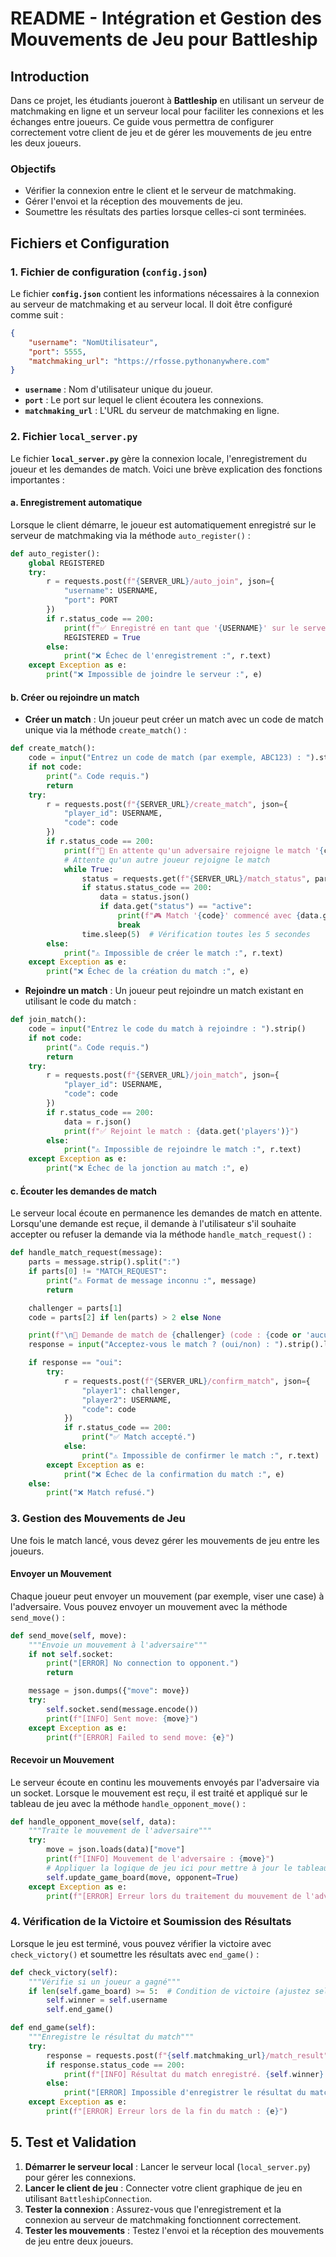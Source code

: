 # **README - Intégration et Gestion des Mouvements de Jeu pour Battleship**

## **Introduction**

Dans ce projet, les étudiants joueront à **Battleship** en utilisant un serveur de matchmaking en ligne et un serveur local pour faciliter les connexions et les échanges entre joueurs. Ce guide vous permettra de configurer correctement votre client de jeu et de gérer les mouvements de jeu entre les deux joueurs.

### **Objectifs**

- Vérifier la connexion entre le client et le serveur de matchmaking.
- Gérer l'envoi et la réception des mouvements de jeu.
- Soumettre les résultats des parties lorsque celles-ci sont terminées.

## **Fichiers et Configuration**

### **1. Fichier de configuration (`config.json`)**

Le fichier **`config.json`** contient les informations nécessaires à la connexion au serveur de matchmaking et au serveur local. Il doit être configuré comme suit :

```json
{
    "username": "NomUtilisateur", 
    "port": 5555, 
    "matchmaking_url": "https://rfosse.pythonanywhere.com"
}
```

- **`username`** : Nom d'utilisateur unique du joueur.
- **`port`** : Le port sur lequel le client écoutera les connexions.
- **`matchmaking_url`** : L'URL du serveur de matchmaking en ligne.

### **2. Fichier `local_server.py`**

Le fichier **`local_server.py`** gère la connexion locale, l'enregistrement du joueur et les demandes de match. Voici une brève explication des fonctions importantes :

#### **a. Enregistrement automatique**

Lorsque le client démarre, le joueur est automatiquement enregistré sur le serveur de matchmaking via la méthode `auto_register()` :

```python
def auto_register():
    global REGISTERED
    try:
        r = requests.post(f"{SERVER_URL}/auto_join", json={
            "username": USERNAME,
            "port": PORT
        })
        if r.status_code == 200:
            print(f"✅ Enregistré en tant que '{USERNAME}' sur le serveur")
            REGISTERED = True
        else:
            print("❌ Échec de l'enregistrement :", r.text)
    except Exception as e:
        print("❌ Impossible de joindre le serveur :", e)
```

#### **b. Créer ou rejoindre un match**

- **Créer un match** : Un joueur peut créer un match avec un code de match unique via la méthode `create_match()` :

```python
def create_match():
    code = input("Entrez un code de match (par exemple, ABC123) : ").strip()
    if not code:
        print("⚠️ Code requis.")
        return
    try:
        r = requests.post(f"{SERVER_URL}/create_match", json={
            "player_id": USERNAME,
            "code": code
        })
        if r.status_code == 200:
            print(f"📡 En attente qu'un adversaire rejoigne le match '{code}'...")
            # Attente qu'un autre joueur rejoigne le match
            while True:
                status = requests.get(f"{SERVER_URL}/match_status", params={"code": code})
                if status.status_code == 200:
                    data = status.json()
                    if data.get("status") == "active":
                        print(f"🎮 Match '{code}' commencé avec {data.get('opponent')}.")
                        break
                time.sleep(5)  # Vérification toutes les 5 secondes
        else:
            print("⚠️ Impossible de créer le match :", r.text)
    except Exception as e:
        print("❌ Échec de la création du match :", e)
```

- **Rejoindre un match** : Un joueur peut rejoindre un match existant en utilisant le code du match :

```python
def join_match():
    code = input("Entrez le code du match à rejoindre : ").strip()
    if not code:
        print("⚠️ Code requis.")
        return
    try:
        r = requests.post(f"{SERVER_URL}/join_match", json={
            "player_id": USERNAME,
            "code": code
        })
        if r.status_code == 200:
            data = r.json()
            print(f"✅ Rejoint le match : {data.get('players')}")
        else:
            print("⚠️ Impossible de rejoindre le match :", r.text)
    except Exception as e:
        print("❌ Échec de la jonction au match :", e)
```

#### **c. Écouter les demandes de match**

Le serveur local écoute en permanence les demandes de match en attente. Lorsqu'une demande est reçue, il demande à l'utilisateur s'il souhaite accepter ou refuser la demande via la méthode `handle_match_request()` :

```python
def handle_match_request(message):
    parts = message.strip().split(":")
    if parts[0] != "MATCH_REQUEST":
        print("⚠️ Format de message inconnu :", message)
        return

    challenger = parts[1]
    code = parts[2] if len(parts) > 2 else None

    print(f"\n🔔 Demande de match de {challenger} (code : {code or 'aucun'})")
    response = input("Acceptez-vous le match ? (oui/non) : ").strip().lower()

    if response == "oui":
        try:
            r = requests.post(f"{SERVER_URL}/confirm_match", json={
                "player1": challenger,
                "player2": USERNAME,
                "code": code
            })
            if r.status_code == 200:
                print("✅ Match accepté.")
            else:
                print("⚠️ Impossible de confirmer le match :", r.text)
        except Exception as e:
            print("❌ Échec de la confirmation du match :", e)
    else:
        print("❌ Match refusé.")
```

### **3. Gestion des Mouvements de Jeu**

Une fois le match lancé, vous devez gérer les mouvements de jeu entre les joueurs.

#### **Envoyer un Mouvement**

Chaque joueur peut envoyer un mouvement (par exemple, viser une case) à l'adversaire. Vous pouvez envoyer un mouvement avec la méthode `send_move()` :

```python
def send_move(self, move):
    """Envoie un mouvement à l'adversaire"""
    if not self.socket:
        print("[ERROR] No connection to opponent.")
        return

    message = json.dumps({"move": move})
    try:
        self.socket.send(message.encode())
        print(f"[INFO] Sent move: {move}")
    except Exception as e:
        print(f"[ERROR] Failed to send move: {e}")
```

#### **Recevoir un Mouvement**

Le serveur écoute en continu les mouvements envoyés par l'adversaire via un socket. Lorsque le mouvement est reçu, il est traité et appliqué sur le tableau de jeu avec la méthode `handle_opponent_move()` :

```python
def handle_opponent_move(self, data):
    """Traite le mouvement de l'adversaire"""
    try:
        move = json.loads(data)["move"]
        print(f"[INFO] Mouvement de l'adversaire : {move}")
        # Appliquer la logique de jeu ici pour mettre à jour le tableau de jeu
        self.update_game_board(move, opponent=True)
    except Exception as e:
        print(f"[ERROR] Erreur lors du traitement du mouvement de l'adversaire : {e}")
```

### **4. Vérification de la Victoire et Soumission des Résultats**

Lorsque le jeu est terminé, vous pouvez vérifier la victoire avec `check_victory()` et soumettre les résultats avec `end_game()` :

```python
def check_victory(self):
    """Vérifie si un joueur a gagné"""
    if len(self.game_board) >= 5:  # Condition de victoire (ajustez selon votre logique)
        self.winner = self.username
        self.end_game()

def end_game(self):
    """Enregistre le résultat du match"""
    try:
        response = requests.post(f"{self.matchmaking_url}/match_result", json={"winner": self.winner, "loser": self.opponent})
        if response.status_code == 200:
            print(f"[INFO] Résultat du match enregistré. {self.winner} gagne!")
        else:
            print("[ERROR] Impossible d'enregistrer le résultat du match.")
    except Exception as e:
        print(f"[ERROR] Erreur lors de la fin du match : {e}")
```

## **5. Test et Validation**

1. **Démarrer le serveur local** : Lancer le serveur local (`local_server.py`) pour gérer les connexions.
2. **Lancer le client de jeu** : Connecter votre client graphique de jeu en utilisant `BattleshipConnection`.
3. **Tester la connexion** : Assurez-vous que l'enregistrement et la connexion au serveur de matchmaking fonctionnent correctement.
4. **Tester les mouvements** : Testez l'envoi et la réception des mouvements de jeu entre deux joueurs.